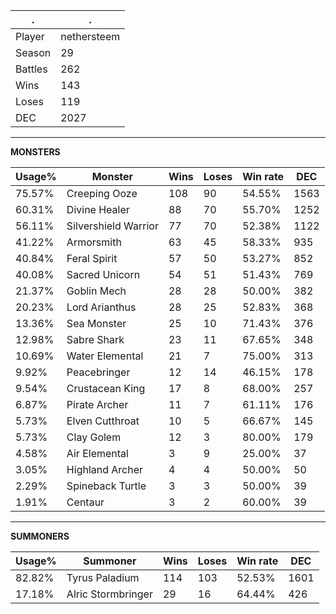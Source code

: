 .|.
|-|-
Player|nethersteem
Season|29
Battles|262
Wins|143
Loses|119
DEC|2027

---
**MONSTERS**

Usage%|Monster|Wins|Loses|Win rate|DEC|
-|-|-|-|-|-|
75.57%|Creeping Ooze|108|90|54.55%|1563|
60.31%|Divine Healer|88|70|55.70%|1252|
56.11%|Silvershield Warrior|77|70|52.38%|1122|
41.22%|Armorsmith|63|45|58.33%|935|
40.84%|Feral Spirit|57|50|53.27%|852|
40.08%|Sacred Unicorn|54|51|51.43%|769|
21.37%|Goblin Mech|28|28|50.00%|382|
20.23%|Lord Arianthus|28|25|52.83%|368|
13.36%|Sea Monster|25|10|71.43%|376|
12.98%|Sabre Shark|23|11|67.65%|348|
10.69%|Water Elemental|21|7|75.00%|313|
9.92%|Peacebringer|12|14|46.15%|178|
9.54%|Crustacean King|17|8|68.00%|257|
6.87%|Pirate Archer|11|7|61.11%|176|
5.73%|Elven Cutthroat|10|5|66.67%|145|
5.73%|Clay Golem|12|3|80.00%|179|
4.58%|Air Elemental|3|9|25.00%|37|
3.05%|Highland Archer|4|4|50.00%|50|
2.29%|Spineback Turtle|3|3|50.00%|39|
1.91%|Centaur|3|2|60.00%|39|

---
**SUMMONERS**

Usage%|Summoner|Wins|Loses|Win rate|DEC|
-|-|-|-|-|-|
82.82%|Tyrus Paladium|114|103|52.53%|1601|
17.18%|Alric Stormbringer|29|16|64.44%|426|
